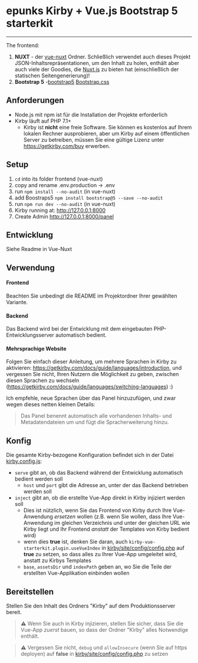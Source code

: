 # epunks Kirby + Vue.js Bootstrap 5 starterkit 
---

The frontend:

1. **NUXT** - der [vue-nuxt](vue-nuxt) Ordner. Schließlich verwendet auch dieses Projekt JSON-Inhaltsrepräsentationen, um den Inhalt zu holen, enthält aber auch viele der Goodies, die [Nuxt.js](https://nuxtjs.org) zu bieten hat (einschließlich der statischen Seitengenerierung)!
2. **Bootstrap 5** -[bootstrap5](bootstrap5) [Bootstrap.css](https://getbootstrap.com/docs/5.0/getting-started/introduction/)


## Anforderungen

- Node.js mit npm ist für die Installation der Projekte erforderlich
- Kirby läuft auf PHP 7.1+
  - Kirby ist **nicht** eine freie Software. Sie können es kostenlos auf Ihrem lokalen Rechner ausprobieren, aber um Kirby auf einem öffentlichen Server zu betreiben, müssen Sie eine gültige Lizenz unter https://getkirby.com/buy erwerben.

## Setup
1. `cd` into its folder frontend (vue-nuxt)
2. copy and rename .env.production -> .env
3. run `npm install --no-audit` (in vue-nuxt)
4. add Boostraps5 `npm install bootstrap@5 --save --no-audit`
5. run `npm run dev --no-audit` (in vue-nuxt)
6. Kirby running at: http://127.0.0.1:8000  
7. Create Admin http://127.0.0.1:8000/panel

## Entwicklung
Siehe Readme in Vue-Nuxt

## Verwendung

#### Frontend

Beachten Sie unbedingt die README im Projektordner Ihrer gewählten Variante.

#### Backend

Das Backend wird bei der Entwicklung mit dem eingebauten PHP-Entwicklungsserver automatisch bedient.

#### Mehrsprachige Website

Folgen Sie einfach dieser Anleitung, um mehrere Sprachen in Kirby zu aktivieren: https://getkirby.com/docs/guide/languages/introduction, und vergessen Sie nicht, Ihren Nutzern die Möglichkeit zu geben, zwischen diesen Sprachen zu wechseln (https://getkirby.com/docs/guide/languages/switching-languages) :)

Ich empfehle, neue Sprachen über das Panel hinzuzufügen, und zwar wegen dieses netten kleinen Details:

> Das Panel benennt automatisch alle vorhandenen Inhalts- und Metadatendateien um und fügt die Spracherweiterung hinzu.

## Konfig

Die gesamte Kirby-bezogene Konfiguration befindet sich in der Datei [kirby.config.js](kirby.config.js):

- `serve` gibt an, ob das Backend während der Entwicklung automatisch bedient werden soll
  - `host` und `port` gibt die Adresse an, unter der das Backend betrieben werden soll
- `inject` gibt an, ob die erstellte Vue-App direkt in Kirby injiziert werden soll
  - Dies ist nützlich, wenn Sie das Frontend von Kirby durch Ihre Vue-Anwendung _ersetzen_ wollen (z.B. wenn Sie wollen, dass Ihre Vue-Anwendung im gleichen Verzeichnis und unter der gleichen URL wie Kirby liegt und Ihr Frontend _anstatt_ der Templates von Kirby bedient wird)
  - wenn dies **true** ist, denken Sie daran, auch `kirby-vue-starterkit.plugin.useVueIndex` in [kirby/site/config/config.php](kirby/site/config/config.php) auf **true** zu setzen, so dass alles zu Ihrer Vue-App umgeleitet wird, anstatt zu Kirbys Templates
  - `base`, `assetsDir` und `indexPath` geben an, wo Sie die Teile der erstellten Vue-Applikation einbinden wollen

## Bereitstellen

Stellen Sie den Inhalt des Ordners "Kirby" auf dem Produktionsserver bereit.

> ⚠️ Wenn Sie auch in Kirby injizieren, stellen Sie sicher, dass Sie die Vue-App _zuerst_ bauen, so dass der Ordner "Kirby" alles Notwendige enthält.

> ⚠️ Vergessen Sie nicht, `debug` und `allowInsecure` (wenn Sie auf https deployen) auf **false** in [kirby/site/config/config.php](kirby/site/config/config.php) zu setzen

